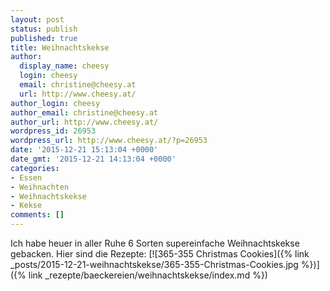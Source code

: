 ```yaml
---
layout: post
status: publish
published: true
title: Weihnachtskekse
author:
  display_name: cheesy
  login: cheesy
  email: christine@cheesy.at
  url: http://www.cheesy.at/
author_login: cheesy
author_email: christine@cheesy.at
author_url: http://www.cheesy.at/
wordpress_id: 26953
wordpress_url: http://www.cheesy.at/?p=26953
date: '2015-12-21 15:13:04 +0000'
date_gmt: '2015-12-21 14:13:04 +0000'
categories:
- Essen
- Weihnachten
- Weihnachtskekse
- Kekse
comments: []
---
```

Ich habe heuer in aller Ruhe 6 Sorten supereinfache Weihnachtskekse gebacken. Hier sind die Rezepte:
[![365-355 Christmas Cookies]({% link _posts/2015-12-21-weihnachtskekse/365-355-Christmas-Cookies.jpg %})]({% link _rezepte/baeckereien/weihnachtskekse/index.md %})
